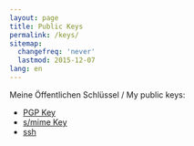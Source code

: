 ```yaml
---
layout: page
title: Public Keys
permalink: /keys/
sitemap:
  changefreq: 'never'
  lastmod: 2015-12-07
lang: en
---
```


Meine Öffentlichen Schlüssel / My public keys:

* [PGP Key][pgp]
* [s/mime Key][mime]
* [ssh][ssh]


[pgp]: {{site.baseurl}}{{page.dir}}mailATjschpp.asc
[mime]: {{site.baseurl}}{{page.dir}}mailATjschpp.pem
[ssh]: {{site.baseurl}}{{page.dir}}public.key
